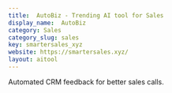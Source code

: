 ```yaml
---
title:  AutoBiz - Trending AI tool for Sales
display_name:  AutoBiz
category: Sales
category_slug: sales
key: smartersales_xyz
website: https://smartersales.xyz/
layout: aitool
---
```


Automated CRM feedback for better sales calls.

